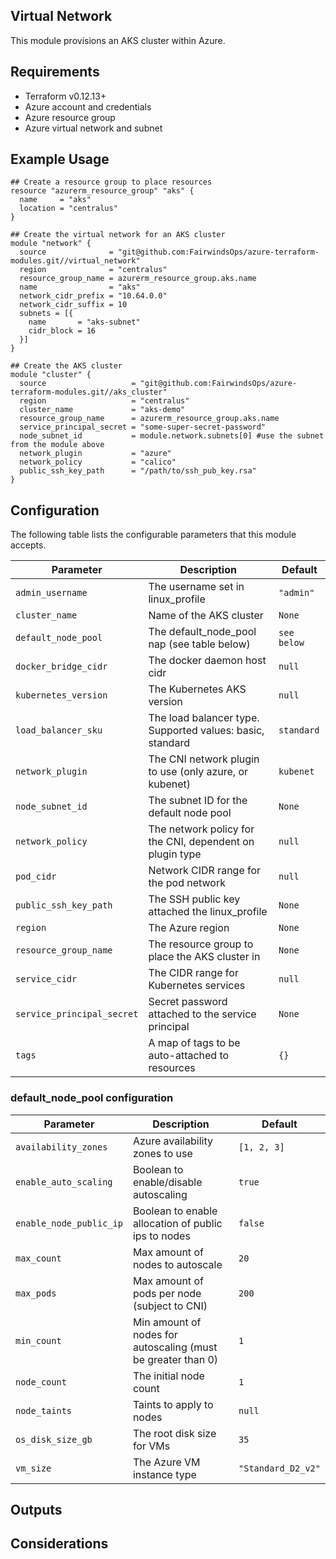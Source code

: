 ## Virtual Network

This module provisions an AKS cluster within Azure.

## Requirements

- Terraform v0.12.13+
- Azure account and credentials
- Azure resource group
- Azure virtual network and subnet

## Example Usage
```
## Create a resource group to place resources
resource "azurerm_resource_group" "aks" {
  name     = "aks"
  location = "centralus"
}

## Create the virtual network for an AKS cluster
module "network" {
  source              = "git@github.com:FairwindsOps/azure-terraform-modules.git//virtual_network"
  region              = "centralus"
  resource_group_name = azurerm_resource_group.aks.name
  name                = "aks"
  network_cidr_prefix = "10.64.0.0"
  network_cidr_suffix = 10
  subnets = [{
    name       = "aks-subnet"
    cidr_block = 16
  }]
}

## Create the AKS cluster
module "cluster" {
  source                   = "git@github.com:FairwindsOps/azure-terraform-modules.git//aks_cluster"
  region                   = "centralus"
  cluster_name             = "aks-demo"
  resource_group_name      = azurerm_resource_group.aks.name
  service_principal_secret = "some-super-secret-password"
  node_subnet_id           = module.network.subnets[0] #use the subnet from the module above
  network_plugin           = "azure"
  network_policy           = "calico"
  public_ssh_key_path      = "/path/to/ssh_pub_key.rsa"
}
```

## Configuration

The following table lists the configurable parameters that this module accepts.

| Parameter                  | Description                                               | Default     |
|----------------------------|-----------------------------------------------------------|-------------|
| `admin_username`           | The username set in linux_profile                         | `"admin"`   |
| `cluster_name`             | Name of the AKS cluster                                   | `None`      |
| `default_node_pool`        | The default_node_pool nap (see table below)               | `see below` |
| `docker_bridge_cidr`       | The docker daemon host cidr                               | `null`      |
| `kubernetes_version`       | The Kubernetes AKS version                                | `null`      |
| `load_balancer_sku`        | The load balancer type. Supported values: basic, standard | `standard`  |
| `network_plugin`           | The CNI network plugin to use (only azure, or kubenet)    | `kubenet`   |
| `node_subnet_id`           | The subnet ID for the default node pool                   | `None`      |
| `network_policy`           | The network policy for the CNI, dependent on plugin type  | `null`      |
| `pod_cidr`                 | Network CIDR range for the pod network                    | `null`      |
| `public_ssh_key_path`      | The SSH public key attached the linux_profile             | `None`      |
| `region`                   | The Azure region                                          | `None`      |
| `resource_group_name`      | The resource group to place the AKS cluster in            | `None`      |
| `service_cidr`             | The CIDR range for Kubernetes services                    | `null`      |
| `service_principal_secret` | Secret password attached to the service principal         | `None`      |
| `tags`                     | A map of tags to be auto-attached to resources            | `{}`        |

### default_node_pool configuration
| Parameter               | Description                                                  | Default            |
|-------------------------|--------------------------------------------------------------|--------------------|
| `availability_zones`    | Azure availability zones to use                              | `[1, 2, 3]`        |
| `enable_auto_scaling`   | Boolean to enable/disable autoscaling                        | `true`             |
| `enable_node_public_ip` | Boolean to enable allocation of public ips to nodes          | `false`            |
| `max_count`             | Max amount of nodes to autoscale                             | `20`               |
| `max_pods`              | Max amount of pods per node (subject to CNI)                 | `200`              |
| `min_count`             | Min amount of nodes for autoscaling (must be greater than 0) | `1`                |
| `node_count`            | The initial node count                                       | `1`                |
| `node_taints`           | Taints to apply to nodes                                     | `null`             |
| `os_disk_size_gb`       | The root disk size for VMs                                   | `35`               |
| `vm_size`               | The Azure VM instance type                                   | `"Standard_D2_v2"` |

## Outputs

## Considerations
